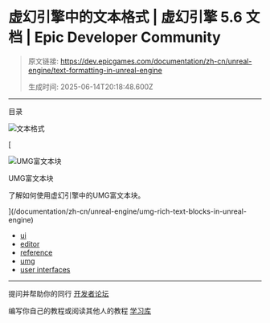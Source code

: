 # 虚幻引擎中的文本格式 | 虚幻引擎 5.6 文档 | Epic Developer Community

> 原文链接: https://dev.epicgames.com/documentation/zh-cn/unreal-engine/text-formatting-in-unreal-engine
> 
> 生成时间: 2025-06-14T20:18:48.600Z

---

目录

![文本格式](https://dev.epicgames.com/community/api/documentation/image/2f981c8b-c12c-4358-ad61-4b69c4def87e?resizing_type=fill&width=1920&height=335)

[

![UMG富文本块](https://d1iv7db44yhgxn.cloudfront.net/documentation/images/0364699b-0a44-463b-a5fb-25a1f0bc3212/placeholder_topic.png)

UMG富文本块

了解如何使用虚幻引擎中的UMG富文本块。





](/documentation/zh-cn/unreal-engine/umg-rich-text-blocks-in-unreal-engine)

-   [ui](https://dev.epicgames.com/community/search?query=ui)
-   [editor](https://dev.epicgames.com/community/search?query=editor)
-   [reference](https://dev.epicgames.com/community/search?query=reference)
-   [umg](https://dev.epicgames.com/community/search?query=umg)
-   [user interfaces](https://dev.epicgames.com/community/search?query=user%20interfaces)

* * *

提问并帮助你的同行 [开发者论坛](https://forums.unrealengine.com/categories?tag=unreal-engine)

编写你自己的教程或阅读其他人的教程 [学习库](https://dev.epicgames.com/community/unreal-engine/learning)